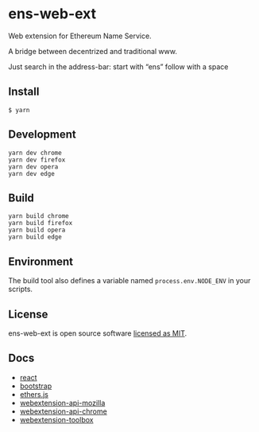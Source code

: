 # ens-web-ext

Web extension for Ethereum Name Service.

A bridge between decentrized and traditional www.

Just search in the address-bar: start with “ens” follow with a space

## Install

	$ yarn

## Development

    yarn dev chrome
    yarn dev firefox
    yarn dev opera
    yarn dev edge

## Build

    yarn build chrome
    yarn build firefox
    yarn build opera
    yarn build edge

## Environment

The build tool also defines a variable named `process.env.NODE_ENV` in your scripts. 



## License

ens-web-ext is  open source software [licensed as MIT](https://opensource.org/licenses/MIT).


## Docs
* [react](https://github.com/facebook/react)
* [bootstrap](https://github.com/twbs/bootstrap)
* [ethers.js](https://github.com/ethers-io/ethers.js)
* [webextension-api-mozilla](https://developer.mozilla.org/en-US/docs/Mozilla/Add-ons/WebExtensions/API)
* [webextension-api-chrome](https://developer.chrome.com/extensions/api_index)
* [webextension-toolbox](https://github.com/HaNdTriX/webextension-toolbox)

